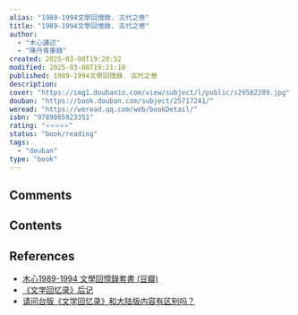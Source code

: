 ```yaml
---
alias: "1989-1994文學回憶錄. 古代之卷"
title: "1989-1994文學回憶錄. 古代之卷"
author:
  - "木心講述"
  - "陳丹青筆錄"
created: 2025-03-08T19:20:52
modified: 2025-03-08T19:21:18
published: 1989-1994文學回憶錄. 古代之卷
description:
cover: "https://img1.doubanio.com/view/subject/l/public/s29582209.jpg"
douban: "https://book.douban.com/subject/25717241/"
weread: "https://weread.qq.com/web/bookDetail/"
isbn: "9789865823351"
rating: "⭐⭐⭐⭐⭐"
status: "book/reading"
tags:
  - "douban"
type: "book"
---
```


## Comments

## Contents

## References

- [木心1989-1994 文學回憶錄套書 (豆瓣)](https://book.douban.com/subject/25748615/)
- [《文学回忆录》后记](https://site.douban.com/106811/widget/notes/1176855/note/254006983/)
- [请问台版《文学回忆录》和大陆版内容有区别吗？](https://www.douban.com/group/topic/213546033/?_i=328843968aJYtG,461118968aJYtG )
